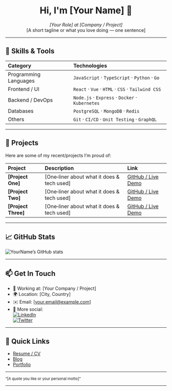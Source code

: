 <!--
  👋 Hi there, I’m [Your Name]!

  ⚡ Fun fact: I [something interesting]

  Links:
  🔭 I’m currently working on …
  🌱 I’m currently learning …
  👯 I want to collaborate on …
  💬 Ask me about …
  📫 How to reach me: …
  😄 Pronouns: …
  ⚡ Fun fact: …

  Feel free to modify or remove sections you don’t need.
-->

<div align="center">
  <h1>Hi, I'm [Your Name] 👋</h1>
  <p>
    <em>[Your Role] at [Company / Project]</em><br/>
    [A short tagline or what you love doing — one sentence]
  </p>
</div>

---

## 🧰 Skills & Tools

| Category | Technologies |
| :-- | :-- |
| Programming Languages | `JavaScript` · `TypeScript` · `Python` · `Go` |
| Frontend / UI | `React` · `Vue` · `HTML` · `CSS` · `Tailwind CSS` |
| Backend / DevOps | `Node.js` · `Express` · `Docker` · `Kubernetes` |
| Databases | `PostgreSQL` · `MongoDB` · `Redis` |
| Others | `Git` · `CI/CD` · `Unit Testing` · `GraphQL` |

---

## 🚀 Projects

Here are some of my recent/projects I’m proud of:

| Project | Description | Link |
| :-- | :-- | :-- |
| **[Project One]** | [One‑liner about what it does & tech used] | [GitHub / Live Demo](URL) |
| **[Project Two]** | [One‑liner about what it does & tech used] | [GitHub / Live Demo](URL) |
| **[Project Three]** | [One‑liner about what it does & tech used] | [GitHub / Live Demo](URL) |

---

## 📈 GitHub Stats

<!-- You can use tools like GitHub Readme Stats to show stats here -->
![YourName’s GitHub stats](https://github-readme-stats.vercel.app/api?username=YOUR_USERNAME&show_icons=true&theme=default)

---

## 📫 Get In Touch

- 🏢 Working at: [Your Company / Project]  
- 🌍 Location: [City, Country]  
- ✉️ Email: [your.email@example.com]  
- 🔗 More social:  
  [![LinkedIn][linkedin-shield]][linkedin-url]  
  [![Twitter][twitter-shield]][twitter-url]  

---

## 🔗 Quick Links

- [Resume / CV](link‑to‑resume)  
- [Blog](link‑to‑blog)  
- [Portfolio](link‑to‑portfolio)

---

<sub>“[A quote you like or your personal motto]”</sub>

---

[linkedin-shield]: https://img.shields.io/badge/LinkedIn-YourUsername-blue?logo=linkedin  
[twitter-shield]: https://img.shields.io/badge/Twitter-YourHandle-blue?logo=twitter  
[linkedin-url]: https://www.linkedin.com/in/YourUsername/  
[twitter-url]: https://twitter.com/YourHandle  